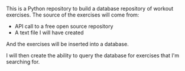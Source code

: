 This is a Python repository to build a database repository of workout exercises.
The source of the exercises will come from:
- API call to a free open source repository
- A text file I will have created

And the exercises will be inserted into a database.

I will then create the ability to query the database for exercises that I'm searching for.